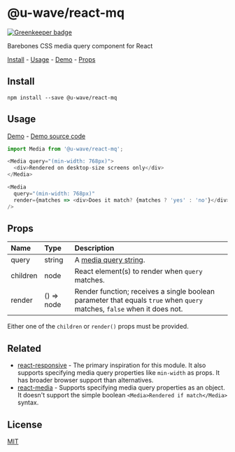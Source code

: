 # @u-wave/react-mq

[![Greenkeeper badge](https://badges.greenkeeper.io/u-wave/react-mq.svg)](https://greenkeeper.io/)

Barebones CSS media query component for React

[Install][] - [Usage][] - [Demo][] - [Props][]

## Install

```
npm install --save @u-wave/react-mq
```

## Usage

[Demo][] - [Demo source code][]

```js
import Media from '@u-wave/react-mq';

<Media query="(min-width: 768px)">
  <div>Rendered on desktop-size screens only</div>
</Media>

<Media
  query="(min-width: 768px)"
  render={matches => <div>Does it match? {matches ? 'yes' : 'no'}</div>}
/>
```

## Props

| Name | Type | Description |
|:-----|:-----|:-----|
| query | string | A [media query string][Media queries]. |
| children | node | React element(s) to render when `query` matches. |
| render | () => node | Render function; receives a single boolean parameter that equals `true` when `query` matches, `false` when it does not. |

Either one of the `children` or `render()` props must be provided.

## Related

* [react-responsive](https://github.com/contra/react-responsive) - The primary inspiration for this module. It also supports specifying media query properties like `min-width` as props. It has broader browser support than alternatives.
* [react-media](https://github.com/ReactTraining/react-media) - Supports specifying media query properties as an object. It doesn't support the simple boolean `<Media>Rendered if match</Media>` syntax.

## License

[MIT][]

[Install]: #install
[Usage]: #usage
[Props]: #props
[Demo]: https://u-wave.github.io/react-mq
[Demo source code]: ./example
[MIT]: ./LICENSE
[Media queries]: https://developer.mozilla.org/en-US/docs/Web/CSS/Media_Queries/Using_media_queries
